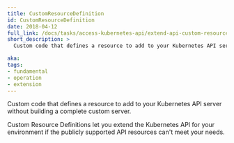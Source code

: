 ```yaml
---
title: CustomResourceDefinition
id: CustomResourceDefinition
date: 2018-04-12
full_link: /docs/tasks/access-kubernetes-api/extend-api-custom-resource-definitions/
short_description: >
  Custom code that defines a resource to add to your Kubernetes API server without building a complete custom server.

aka: 
tags:
- fundamental
- operation
- extension
---
```

 Custom code that defines a resource to add to your Kubernetes API server without building a complete custom server.

<!--more--> 

Custom Resource Definitions let you extend the Kubernetes API for your environment if the publicly supported API resources can't meet your needs. 

